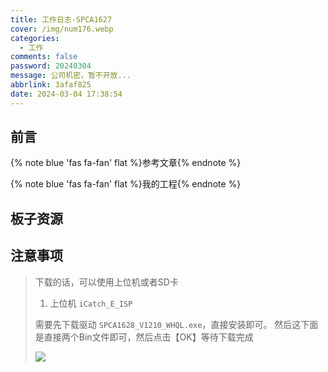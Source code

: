 ```yaml
---
title: 工作日志-SPCA1627
cover: /img/num176.webp
categories:
  - 工作
comments: false
password: 20240304
message: 公司机密，暂不开放...
abbrlink: 3afaf825
date: 2024-03-04 17:38:54
---
```





## 前言



{% note blue 'fas fa-fan' flat %}参考文章{% endnote %}





{% note blue 'fas fa-fan' flat %}我的工程{% endnote %}





## 板子资源





## 注意事项



> 下载的话，可以使用上位机或者SD卡
>
> 1. 上位机 `iCatch_E_ISP`
>
> 需要先下载驱动 `SPCA1628_V1210_WHQL.exe`，直接安装即可。 然后这下面是直接两个Bin文件即可，然后点击【OK】等待下载完成
>
> ![](https://image-1309791158.cos.ap-guangzhou.myqcloud.com/%E5%85%B6%E4%BB%96/PixPin_2024-03-05_20-38-01.webp)